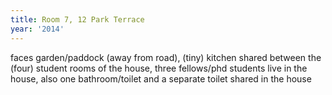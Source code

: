 ```yaml
---
title: Room 7, 12 Park Terrace
year: '2014'
---
```


faces garden/paddock (away from road), (tiny) kitchen shared between the (four) student rooms of the house, three fellows/phd students live in the house, also one bathroom/toilet and a separate toilet shared in the house